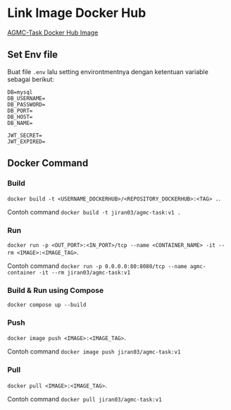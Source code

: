 

# Link Image Docker Hub
[AGMC-Task Docker Hub Image](https://hub.docker.com/repository/docker/jiran03/agmc-task)


## Set Env file
Buat file `.env` lalu setting environtmentnya dengan ketentuan variable sebagai berikut:

```
DB=mysql
DB_USERNAME=
DB_PASSWORD=
DB_PORT= 
DB_HOST=
DB_NAME=

JWT_SECRET= 
JWT_EXPIRED=

```


## Docker Command

### Build
`docker build -t <USERNAME_DOCKERHUB>/<REPOSITORY_DOCKERHUB>:<TAG> .`.

Contoh command `docker build -t jiran03/agmc-task:v1 .`

### Run
`docker run -p <OUT_PORT>:<IN_PORT>/tcp --name <CONTAINER_NAME> -it --rm <IMAGE>:<IMAGE_TAG>`.

Contoh command `docker run -p 0.0.0.0:80:8080/tcp --name agmc-container -it --rm jiran03/agmc-task:v1`

### Build & Run using Compose
`docker compose up --build`

### Push
`docker image push <IMAGE>:<IMAGE_TAG>`.

Contoh command `docker image push jiran03/agmc-task:v1`

### Pull
`docker pull <IMAGE>:<IMAGE_TAG>`.

Contoh command `docker pull jiran03/agmc-task:v1`